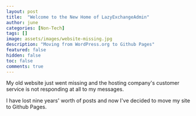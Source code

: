 ```yaml
---
layout: post
title:  "Welcome to the New Home of LazyExchangeAdmin"
author: june
categories: [Non-Tech]
tags: []
image: assets/images/website-missing.jpg
description: "Moving from WordPress.org to Github Pages"
featured: false
hidden: false
toc: false
comments: true
---
```


My old website just went missing and the hosting company's customer service is not responding at all to my messages.

I have lost nine years' worth of posts and now I've decided to move my site to Github Pages.
